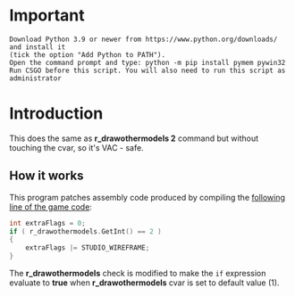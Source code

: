 # Important
	
	Download Python 3.9 or newer from https://www.python.org/downloads/ and install it
	(tick the option "Add Python to PATH").
	Open the command prompt and type: python -m pip install pymem pywin32
	Run CSGO before this script. You will also need to run this script as administrator

# Introduction

This does the same as **r_drawothermodels 2** command but without touching the cvar, so it's VAC - safe.

## How it works
This program patches assembly code produced by compiling the [following line of the game code](https://github.com/ValveSoftware/source-sdk-2013/blob/0d8dceea4310fde5706b3ce1c70609d72a38efdf/mp/src/game/client/c_baseanimating.cpp#L3149):
```cpp
int extraFlags = 0;
if ( r_drawothermodels.GetInt() == 2 )
{	
    extraFlags |= STUDIO_WIREFRAME;	
}
```

The **r_drawothermodels** check is modified to make the `if` expression evaluate to **true** when **r_drawothermodels** cvar is set to default value (1).
